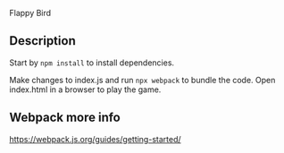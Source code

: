 Flappy Bird

## Description
Start by `npm install` to install dependencies.

Make changes to index.js and run `npx webpack` to bundle the code. Open index.html in a browser to play the game.

## Webpack more info
https://webpack.js.org/guides/getting-started/
